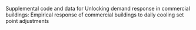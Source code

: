 Supplemental code and data for Unlocking demand response in commercial buildings: Empirical response of commercial buildings to daily cooling set point adjustments
